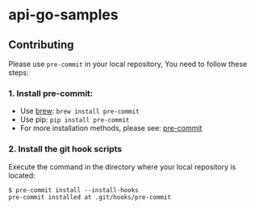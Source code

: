 # api-go-samples

## Contributing

Please use `pre-commit` in your local repository, You need to follow these steps:

### 1. Install pre-commit:

- Use [brew](https://brew.sh/): `brew install pre-commit`
- Use pip: `pip install pre-commit`
- For more installation methods, please see: [pre-commit](https://pre-commit.com/#installation)

### 2. Install the git hook scripts

Execute the command in the directory where your local repository is located:

```
$ pre-commit install --install-hooks
pre-commit installed at .git/hooks/pre-commit
```
